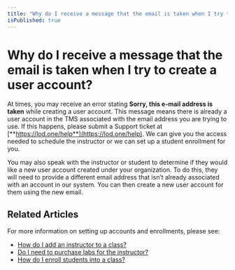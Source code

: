 ```yaml
---
title: "Why do I receive a message that the email is taken when I try to create a user account?"
isPublished: true
---
```


# Why do I receive a message that the email is taken when I try to create a user account?

At times, you may receive an error stating **Sorry, this e-mail address is taken** while creating a user account. This message means there is already a user account in the TMS associated with the email address you are trying to use. If this happens, please submit a Support ticket at [**https://lod.one/help**](https://lod.one/help). We can give you the access needed to schedule the instructor or we can set up a student enrollment for you.

You may also speak with the instructor or student to determine if they would like a new user account created under your organization. To do this, they will need to provide a different email address that isn’t already associated with an account in our system. You can then create a new user account for them using the new email. 

## Related Articles
For more information on setting up accounts and enrollments, please see:

- [How do I add an instructor to a class?](../fulfilling-marketplace-order/add-instructor-to-class.md)
- [Do I need to purchase labs for the instructor?](../faq-for-arvato-marketplace/purchase-labs-for-instructor.md)
- [How do I enroll students into a class?](../fulfilling-marketplace-order/enroll-students-in-class.md)
